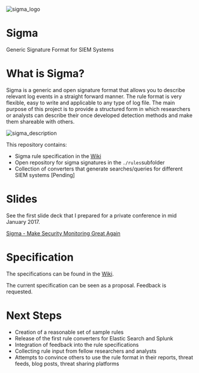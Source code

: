 ![sigma_logo](./images/Sigma_0.3.png)

# Sigma
Generic Signature Format for SIEM Systems

# What is Sigma?

Sigma is a generic and open signature format that allows you to describe relevant log events in a straight forward manner. The rule format is very flexible, easy to write and applicable to any type of log file. The main purpose of this project is to provide a structured form in which researchers or analysts can describe their once developed detection methods and make them shareable with others.

![sigma_description](./images/Sigma-description.png)

This repository contains:

* Sigma rule specification in the [Wiki](https://github.com/Neo23x0/sigma/wiki/Specification)
* Open repository for sigma signatures in the ```./rules```subfolder
* Collection of converters that generate searches/queries for different SIEM systems [Pending]

# Slides

See the first slide deck that I prepared for a private conference in mid January 2017.

[Sigma - Make Security Monitoring Great Again](https://www.slideshare.net/secret/gvgxeXoKblXRcA)


# Specification

The specifications can be found in the [Wiki](https://github.com/Neo23x0/sigma/wiki/Specification). 

The current specification can be seen as a proposal. Feedback is requested.

# Next Steps 

* Creation of a reasonable set of sample rules
* Release of the first rule converters for Elastic Search and Splunk
* Integration of feedback into the rule specifications
* Collecting rule input from fellow researchers and analysts
* Attempts to convince others to use the rule format in their reports, threat feeds, blog posts, threat sharing platforms